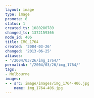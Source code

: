 ```yaml
---
layout: image
type: image
promote: 0
status: 1
created_ts: 1080280789
changed_ts: 1372159366
node_id: 406
title: IMG_1764
created: '2004-03-26'
changed: '2013-06-25'
aliases:
- "/2004/03/26/img_1764/"
permalink: "/2004/03/26/img_1764/"
tags:
- Melbourne
images:
- - src: image/images/img_1764-406.jpg
    name: img_1764-406.jpg
---
```


